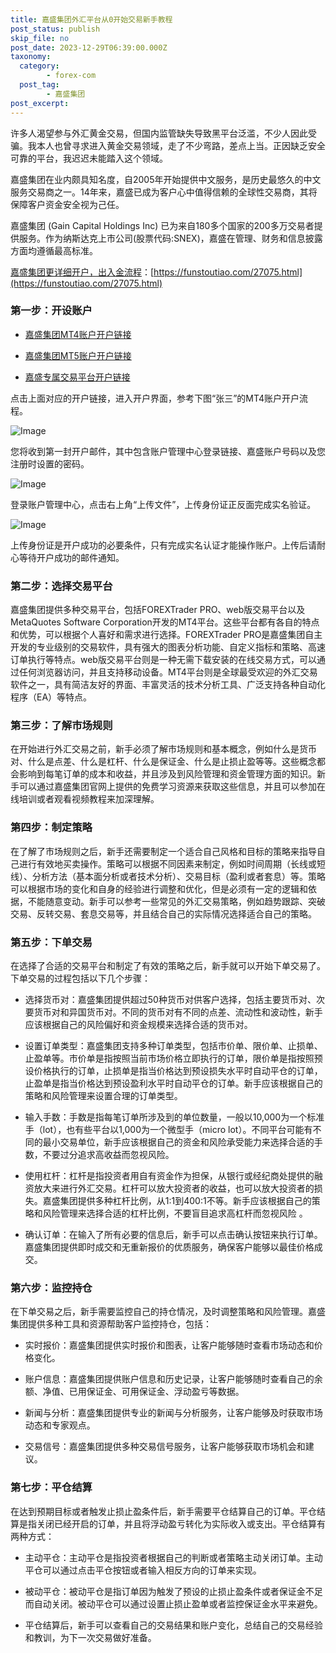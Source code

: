 ```yaml
---
title: 嘉盛集团外汇平台从0开始交易新手教程
post_status: publish
skip_file: no
post_date: 2023-12-29T06:39:00.000Z
taxonomy:
  category:
        - forex-com
  post_tag:
        - 嘉盛集团
post_excerpt: 
---
```

许多人渴望参与外汇黄金交易，但国内监管缺失导致黑平台泛滥，不少人因此受骗。我本人也曾寻求进入黄金交易领域，走了不少弯路，差点上当。正因缺乏安全可靠的平台，我迟迟未能踏入这个领域。

嘉盛集团在业内颇具知名度，自2005年开始提供中文服务，是历史最悠久的中文服务交易商之一。14年来，嘉盛已成为客户心中值得信赖的全球性交易商，其将保障客户资金安全视为己任。

嘉盛集团 (Gain Capital Holdings Inc) 已为来自180多个国家的200多万交易者提供服务。作为纳斯达克上市公司(股票代码:SNEX)，嘉盛在管理、财务和信息披露方面均遵循最高标准。

[嘉盛集团更详细开户，出入金流程](https://funstoutiao.com/27075.html)：[https://funstoutiao.com/27075.html](https://funstoutiao.com/27075.html)

### 第一步：开设账户

* [嘉盛集团MT4账户开户链接](https://s.ssgg.net/jsmt4)

* [嘉盛集团MT5账户开户链接](https://s.ssgg.net/jsmt5)

* [嘉盛专属交易平台开户链接](https://s.ssgg.net/js)

点击上面对应的开户链接，进入开户界面，参考下图“张三”的MT4账户开户流程。

![Image](https://prod-files-secure.s3.us-west-2.amazonaws.com/39ed1227-6d7d-4570-be36-9ccd4a2c4241/7a167aea-686b-400d-af59-4e18eb607a40/640.png?X-Amz-Algorithm=AWS4-HMAC-SHA256&X-Amz-Content-Sha256=UNSIGNED-PAYLOAD&X-Amz-Credential=ASIAZI2LB466TNPSK7TM%2F20250717%2Fus-west-2%2Fs3%2Faws4_request&X-Amz-Date=20250717T221318Z&X-Amz-Expires=3600&X-Amz-Security-Token=IQoJb3JpZ2luX2VjEGYaCXVzLXdlc3QtMiJHMEUCIEgtccvWP53ojmdzf%2FXWP21bbhdkePK8LbcFbRZtKDvtAiEAmtCgdUa0ghe93W5Ao5Uj7XEcO%2BhbEVCBolwbIi8cDRIq%2FwMIfxAAGgw2Mzc0MjMxODM4MDUiDDkvNTQONpY6c0NKRyrcA%2BNK%2BOpBolisIzoDKKHB1fcw4apeiD6eHgSunIEEQ7UHNqpOpjuNo%2B8SMjqFZEpUn7q5lFL%2FUIXwXP1G01CDPiT%2BOm9v8lqPoPOi7tsgjUFwMq2JtJugzAuGlQfl8MtaH%2B5t0iosJwuJAxn15FBYAjE9skMG7rckuRzW1RkCBAjwTLc8MP2QRCEzg2gA%2BTAM3MUWytSp00f4Smkax4PN7EZ5ABzBS4gUU3o5PJbTIsaKCWqmCCDmvqFF4phY4ct1C%2FHIS9r%2BvrkZpnhHsMu%2FTSXQ4XEhzeSp7QP6LZJXrCdEqy9C3qwIvW0s8xVUIfGuAKU%2FTjapaMpI%2FLCF6ZS%2BChNj0JkrJo%2FkBB1BHwSYJnI%2FT8PnyEWqBnxUSSAhZKTMtVP0emHNu%2BjapCf1sOJyNQV1%2BlhPigjem2d5WltCiaywVuKwCb72W4sy6V40P%2FTmKC4lhf7Sr4s3pyikr7idIYWs5ao9lOmKpPkY7kYI9PFN5JmVSpf22xs%2FuXVj4Dee%2FuFTIl%2Bmt9X2jGNeywT50rxzCGNTWsSbMG2%2FJ1%2BLR72gCUTJC2maD5mPQPRES6h4%2BCXcZKxUitHplYsozqTC77qQIr7qcW9FqWrQEIYJpEHfvVS45EFgCiKkBVvRMMDf5cMGOqUBDshg7LC1eS8RMeky%2Fdt%2FDUViWya1t8yo6bLwgzCvg1JphlGVN8qseuK6AuW%2B6N6B5N1SlMBdROmTRJchZY%2FelhbPG8tWnJp75q8cyR9HYOTSmC7yuxxp3G4kA5I0lssNwKbyafJ0kMCf6nJZY0jHMZd48iEtmS4anvUmdbren2%2BqTugqXtZXGV8gAjq6GRsbFiXkl2V3RC9ZL1BHu5lImgJ7Ogsm&X-Amz-Signature=7857d32b0b0b5145313a7913ce386a7e1b2424930b272e67f7ba31de3ed50430&X-Amz-SignedHeaders=host&x-amz-checksum-mode=ENABLED&x-id=GetObject)

您将收到第一封开户邮件，其中包含账户管理中心登录链接、嘉盛账户号码以及您注册时设置的密码。

![Image](https://prod-files-secure.s3.us-west-2.amazonaws.com/39ed1227-6d7d-4570-be36-9ccd4a2c4241/eaa1c6b3-2877-4284-a0e1-530e222c27fb/image.png?X-Amz-Algorithm=AWS4-HMAC-SHA256&X-Amz-Content-Sha256=UNSIGNED-PAYLOAD&X-Amz-Credential=ASIAZI2LB466TNPSK7TM%2F20250717%2Fus-west-2%2Fs3%2Faws4_request&X-Amz-Date=20250717T221318Z&X-Amz-Expires=3600&X-Amz-Security-Token=IQoJb3JpZ2luX2VjEGYaCXVzLXdlc3QtMiJHMEUCIEgtccvWP53ojmdzf%2FXWP21bbhdkePK8LbcFbRZtKDvtAiEAmtCgdUa0ghe93W5Ao5Uj7XEcO%2BhbEVCBolwbIi8cDRIq%2FwMIfxAAGgw2Mzc0MjMxODM4MDUiDDkvNTQONpY6c0NKRyrcA%2BNK%2BOpBolisIzoDKKHB1fcw4apeiD6eHgSunIEEQ7UHNqpOpjuNo%2B8SMjqFZEpUn7q5lFL%2FUIXwXP1G01CDPiT%2BOm9v8lqPoPOi7tsgjUFwMq2JtJugzAuGlQfl8MtaH%2B5t0iosJwuJAxn15FBYAjE9skMG7rckuRzW1RkCBAjwTLc8MP2QRCEzg2gA%2BTAM3MUWytSp00f4Smkax4PN7EZ5ABzBS4gUU3o5PJbTIsaKCWqmCCDmvqFF4phY4ct1C%2FHIS9r%2BvrkZpnhHsMu%2FTSXQ4XEhzeSp7QP6LZJXrCdEqy9C3qwIvW0s8xVUIfGuAKU%2FTjapaMpI%2FLCF6ZS%2BChNj0JkrJo%2FkBB1BHwSYJnI%2FT8PnyEWqBnxUSSAhZKTMtVP0emHNu%2BjapCf1sOJyNQV1%2BlhPigjem2d5WltCiaywVuKwCb72W4sy6V40P%2FTmKC4lhf7Sr4s3pyikr7idIYWs5ao9lOmKpPkY7kYI9PFN5JmVSpf22xs%2FuXVj4Dee%2FuFTIl%2Bmt9X2jGNeywT50rxzCGNTWsSbMG2%2FJ1%2BLR72gCUTJC2maD5mPQPRES6h4%2BCXcZKxUitHplYsozqTC77qQIr7qcW9FqWrQEIYJpEHfvVS45EFgCiKkBVvRMMDf5cMGOqUBDshg7LC1eS8RMeky%2Fdt%2FDUViWya1t8yo6bLwgzCvg1JphlGVN8qseuK6AuW%2B6N6B5N1SlMBdROmTRJchZY%2FelhbPG8tWnJp75q8cyR9HYOTSmC7yuxxp3G4kA5I0lssNwKbyafJ0kMCf6nJZY0jHMZd48iEtmS4anvUmdbren2%2BqTugqXtZXGV8gAjq6GRsbFiXkl2V3RC9ZL1BHu5lImgJ7Ogsm&X-Amz-Signature=423a8cc2b3c3205ec79451b7ad71d31ed767e5b55b8109736d9eaa625103b1ee&X-Amz-SignedHeaders=host&x-amz-checksum-mode=ENABLED&x-id=GetObject)

登录账户管理中心，点击右上角“上传文件”，上传身份证正反面完成实名验证。

![Image](https://prod-files-secure.s3.us-west-2.amazonaws.com/39ed1227-6d7d-4570-be36-9ccd4a2c4241/54090639-09fc-46b4-a135-e0289f707147/image.png?X-Amz-Algorithm=AWS4-HMAC-SHA256&X-Amz-Content-Sha256=UNSIGNED-PAYLOAD&X-Amz-Credential=ASIAZI2LB466TNPSK7TM%2F20250717%2Fus-west-2%2Fs3%2Faws4_request&X-Amz-Date=20250717T221318Z&X-Amz-Expires=3600&X-Amz-Security-Token=IQoJb3JpZ2luX2VjEGYaCXVzLXdlc3QtMiJHMEUCIEgtccvWP53ojmdzf%2FXWP21bbhdkePK8LbcFbRZtKDvtAiEAmtCgdUa0ghe93W5Ao5Uj7XEcO%2BhbEVCBolwbIi8cDRIq%2FwMIfxAAGgw2Mzc0MjMxODM4MDUiDDkvNTQONpY6c0NKRyrcA%2BNK%2BOpBolisIzoDKKHB1fcw4apeiD6eHgSunIEEQ7UHNqpOpjuNo%2B8SMjqFZEpUn7q5lFL%2FUIXwXP1G01CDPiT%2BOm9v8lqPoPOi7tsgjUFwMq2JtJugzAuGlQfl8MtaH%2B5t0iosJwuJAxn15FBYAjE9skMG7rckuRzW1RkCBAjwTLc8MP2QRCEzg2gA%2BTAM3MUWytSp00f4Smkax4PN7EZ5ABzBS4gUU3o5PJbTIsaKCWqmCCDmvqFF4phY4ct1C%2FHIS9r%2BvrkZpnhHsMu%2FTSXQ4XEhzeSp7QP6LZJXrCdEqy9C3qwIvW0s8xVUIfGuAKU%2FTjapaMpI%2FLCF6ZS%2BChNj0JkrJo%2FkBB1BHwSYJnI%2FT8PnyEWqBnxUSSAhZKTMtVP0emHNu%2BjapCf1sOJyNQV1%2BlhPigjem2d5WltCiaywVuKwCb72W4sy6V40P%2FTmKC4lhf7Sr4s3pyikr7idIYWs5ao9lOmKpPkY7kYI9PFN5JmVSpf22xs%2FuXVj4Dee%2FuFTIl%2Bmt9X2jGNeywT50rxzCGNTWsSbMG2%2FJ1%2BLR72gCUTJC2maD5mPQPRES6h4%2BCXcZKxUitHplYsozqTC77qQIr7qcW9FqWrQEIYJpEHfvVS45EFgCiKkBVvRMMDf5cMGOqUBDshg7LC1eS8RMeky%2Fdt%2FDUViWya1t8yo6bLwgzCvg1JphlGVN8qseuK6AuW%2B6N6B5N1SlMBdROmTRJchZY%2FelhbPG8tWnJp75q8cyR9HYOTSmC7yuxxp3G4kA5I0lssNwKbyafJ0kMCf6nJZY0jHMZd48iEtmS4anvUmdbren2%2BqTugqXtZXGV8gAjq6GRsbFiXkl2V3RC9ZL1BHu5lImgJ7Ogsm&X-Amz-Signature=aa4e1bbb348c0bfaca4400d0c035f05546be3e299dfb5db2853336d0261d4cd4&X-Amz-SignedHeaders=host&x-amz-checksum-mode=ENABLED&x-id=GetObject)

上传身份证是开户成功的必要条件，只有完成实名认证才能操作账户。上传后请耐心等待开户成功的邮件通知。

### 第二步：选择交易平台

嘉盛集团提供多种交易平台，包括FOREXTrader PRO、web版交易平台以及MetaQuotes Software Corporation开发的MT4平台。这些平台都有各自的特点和优势，可以根据个人喜好和需求进行选择。FOREXTrader PRO是嘉盛集团自主开发的专业级别的交易软件，具有强大的图表分析功能、自定义指标和策略、高速订单执行等特点。web版交易平台则是一种无需下载安装的在线交易方式，可以通过任何浏览器访问，并且支持移动设备。MT4平台则是全球最受欢迎的外汇交易软件之一，具有简洁友好的界面、丰富灵活的技术分析工具、广泛支持各种自动化程序（EA）等特点。

### 第三步：了解市场规则

在开始进行外汇交易之前，新手必须了解市场规则和基本概念，例如什么是货币对、什么是点差、什么是杠杆、什么是保证金、什么是止损止盈等等。这些概念都会影响到每笔订单的成本和收益，并且涉及到风险管理和资金管理方面的知识。新手可以通过嘉盛集团官网上提供的免费学习资源来获取这些信息，并且可以参加在线培训或者观看视频教程来加深理解。

### 第四步：制定策略

在了解了市场规则之后，新手还需要制定一个适合自己风格和目标的策略来指导自己进行有效地买卖操作。策略可以根据不同因素来制定，例如时间周期（长线或短线）、分析方法（基本面分析或者技术分析）、交易目标（盈利或者套息）等。策略可以根据市场的变化和自身的经验进行调整和优化，但是必须有一定的逻辑和依据，不能随意变动。新手可以参考一些常见的外汇交易策略，例如趋势跟踪、突破交易、反转交易、套息交易等，并且结合自己的实际情况选择适合自己的策略。

### 第五步：下单交易

在选择了合适的交易平台和制定了有效的策略之后，新手就可以开始下单交易了。下单交易的过程包括以下几个步骤：

* 选择货币对：嘉盛集团提供超过50种货币对供客户选择，包括主要货币对、次要货币对和异国货币对。不同的货币对有不同的点差、流动性和波动性，新手应该根据自己的风险偏好和资金规模来选择合适的货币对。

* 设置订单类型：嘉盛集团支持多种订单类型，包括市价单、限价单、止损单、止盈单等。市价单是指按照当前市场价格立即执行的订单，限价单是指按照预设价格执行的订单，止损单是指当价格达到预设损失水平时自动平仓的订单，止盈单是指当价格达到预设盈利水平时自动平仓的订单。新手应该根据自己的策略和风险管理来设置合理的订单类型。

* 输入手数：手数是指每笔订单所涉及到的单位数量，一般以10,000为一个标准手（lot），也有些平台以1,000为一个微型手（micro lot）。不同平台可能有不同的最小交易单位，新手应该根据自己的资金和风险承受能力来选择合适的手数，不要过分追求高收益而忽视风险。

* 使用杠杆：杠杆是指投资者用自有资金作为担保，从银行或经纪商处提供的融资放大来进行外汇交易。杠杆可以放大投资者的收益，也可以放大投资者的损失。嘉盛集团提供多种杠杆比例，从1:1到400:1不等。新手应该根据自己的策略和风险管理来选择合适的杠杆比例，不要盲目追求高杠杆而忽视风险 。

* 确认订单：在输入了所有必要的信息后，新手可以点击确认按钮来执行订单。嘉盛集团提供即时成交和无重新报价的优质服务，确保客户能够以最佳价格成交。

### 第六步：监控持仓

在下单交易之后，新手需要监控自己的持仓情况，及时调整策略和风险管理。嘉盛集团提供多种工具和资源帮助客户监控持仓，包括：

* 实时报价：嘉盛集团提供实时报价和图表，让客户能够随时查看市场动态和价格变化。

* 账户信息：嘉盛集团提供账户信息和历史记录，让客户能够随时查看自己的余额、净值、已用保证金、可用保证金、浮动盈亏等数据。

* 新闻与分析：嘉盛集团提供专业的新闻与分析服务，让客户能够及时获取市场动态和专家观点。

* 交易信号：嘉盛集团提供多种交易信号服务，让客户能够获取市场机会和建议。

### 第七步：平仓结算

在达到预期目标或者触发止损止盈条件后，新手需要平仓结算自己的订单。平仓结算是指关闭已经开启的订单，并且将浮动盈亏转化为实际收入或支出。平仓结算有两种方式：

* 主动平仓：主动平仓是指投资者根据自己的判断或者策略主动关闭订单。主动平仓可以通过点击平仓按钮或者输入相反方向的订单来实现。

* 被动平仓：被动平仓是指订单因为触发了预设的止损止盈条件或者保证金不足而自动关闭。被动平仓可以通过设置止损止盈单或者监控保证金水平来避免。

* 平仓结算后，新手可以查看自己的交易结果和账户变化，总结自己的交易经验和教训，为下一次交易做好准备。